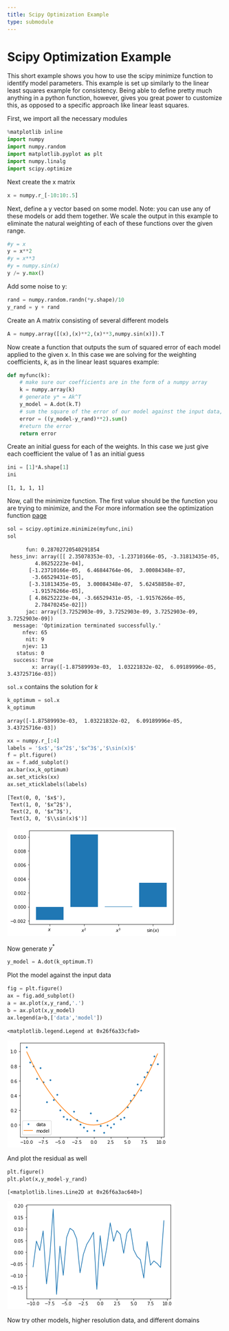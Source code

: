```yaml
---
title: Scipy Optimization Example
type: submodule
---
```

# Scipy Optimization Example

This short example shows you how to use the scipy minimize function to identify model parameters.  This example is set up similarly to the linear least squares example for consistency.  Being able to define pretty much anything in a python function, however, gives you great power to customize this, as opposed to a specific approach like linear least squares.

First, we import all the necessary modules


```python
%matplotlib inline
import numpy
import numpy.random
import matplotlib.pyplot as plt
import numpy.linalg
import scipy.optimize
```

Next create the x matrix


```python
x = numpy.r_[-10:10:.5]
```

Next, define a y vector based on some model.  Note: you can use any of these models or add them together.  We scale the output in this example to eliminate the natural weighting of each of these functions over the given range.


```python
#y = x
y = x**2
#y = x**3
#y = numpy.sin(x)
y /= y.max()
```

Add some noise to y:


```python
rand = numpy.random.randn(*y.shape)/10
y_rand = y + rand
```

Create an A matrix consisting of several different models


```python
A = numpy.array([(x),(x)**2,(x)**3,numpy.sin(x)]).T
```

Now create a function that outputs the sum of squared error of each model applied to the given x.  In this case we are solving for the weighting coefficients, $k$, as in the linear least squares example:


```python
def myfunc(k):
    # make sure our coefficients are in the form of a numpy array
    k = numpy.array(k)
    # generate y* = Ak^T
    y_model = A.dot(k.T)
    # sum the square of the error of our model against the input data, y_rand
    error = ((y_model-y_rand)**2).sum()
    #return the error
    return error
```

Create an initial guess for each of the weights.  In this case we just give each coefficient the value of 1 as an initial guess


```python
ini = [1]*A.shape[1]
ini
```




    [1, 1, 1, 1]



Now, call the minimize function.  The first value should be the function you are trying to minimize, and the 
For more information see the optimization function [page](https://docs.scipy.org/doc/scipy/reference/generated/scipy.optimize.minimize.html)


```python
sol = scipy.optimize.minimize(myfunc,ini)
sol
```




          fun: 0.28702720540291854
     hess_inv: array([[ 2.35078353e-03, -1.23710166e-05, -3.31813435e-05,
             4.86252223e-04],
           [-1.23710166e-05,  6.46844764e-06,  3.00084348e-07,
            -3.66529431e-05],
           [-3.31813435e-05,  3.00084348e-07,  5.62458858e-07,
            -1.91576266e-05],
           [ 4.86252223e-04, -3.66529431e-05, -1.91576266e-05,
             2.78470245e-02]])
          jac: array([3.7252903e-09, 3.7252903e-09, 3.7252903e-09, 3.7252903e-09])
      message: 'Optimization terminated successfully.'
         nfev: 65
          nit: 9
         njev: 13
       status: 0
      success: True
            x: array([-1.87589993e-03,  1.03221832e-02,  6.09189996e-05,  3.43725716e-03])



```sol.x``` contains the solution for $k$


```python
k_optimum = sol.x
k_optimum
```




    array([-1.87589993e-03,  1.03221832e-02,  6.09189996e-05,  3.43725716e-03])




```python
xx = numpy.r_[:4]
labels = '$x$','$x^2$','$x^3$','$\sin(x)$'
f = plt.figure()
ax = f.add_subplot()
ax.bar(xx,k_optimum)
ax.set_xticks(xx)
ax.set_xticklabels(labels)
```




    [Text(0, 0, '$x$'),
     Text(1, 0, '$x^2$'),
     Text(2, 0, '$x^3$'),
     Text(3, 0, '$\\sin(x)$')]




    
![png](output_18_1.png)
    


Now generate $y^*$


```python
y_model = A.dot(k_optimum.T)
```

Plot the model against the input data


```python
fig = plt.figure()
ax = fig.add_subplot()
a = ax.plot(x,y_rand,'.')
b = ax.plot(x,y_model)
ax.legend(a+b,['data','model'])
```




    <matplotlib.legend.Legend at 0x26f6a33cfa0>




    
![png](output_22_1.png)
    


And plot the residual as well


```python
plt.figure()
plt.plot(x,y_model-y_rand)
```




    [<matplotlib.lines.Line2D at 0x26f6a3ac640>]




    
![png](output_24_1.png)
    


Now try other models, higher resolution data, and different domains
